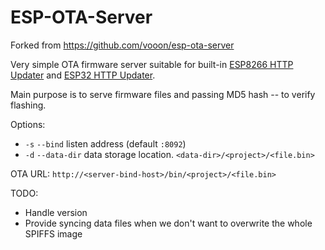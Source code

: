 ESP-OTA-Server
==============

Forked from https://github.com/vooon/esp-ota-server

Very simple OTA firmware server suitable for built-in [ESP8266 HTTP Updater][1] and [ESP32 HTTP Updater][2].

Main purpose is to serve firmware files and passing MD5 hash -- to verify flashing.

Options:
- `-s` `--bind` listen address (default `:8092`)
- `-d` `--data-dir` data storage location. `<data-dir>/<project>/<file.bin>`

OTA URL: `http://<server-bind-host>/bin/<project>/<file.bin>`


TODO:
- Handle version
- Provide syncing data files when we don't want to overwrite the whole SPIFFS image

[1]: https://github.com/esp8266/Arduino/tree/master/libraries/ESP8266httpUpdate
[2]: https://github.com/suculent/esp32-http-update
